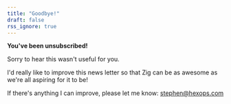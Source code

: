 ```yaml
---
title: "Goodbye!"
draft: false
rss_ignore: true
---
```


**You've been unsubscribed!**

Sorry to hear this wasn't useful for you.

I'd really like to improve this news letter so that Zig can be as awesome as we're all aspiring for it to be!

If there's anything I can improve, please let me know: stephen@hexops.com
